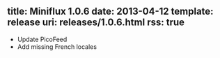 title: Miniflux 1.0.6
date: 2013-04-12
template: release
uri: releases/1.0.6.html
rss: true
---

* Update PicoFeed
* Add missing French locales
